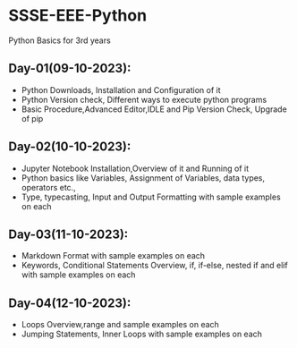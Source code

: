 # SSSE-EEE-Python
Python Basics for 3rd years

## Day-01(09-10-2023):
  - Python Downloads, Installation and Configuration of it
  - Python Version check, Different ways to execute python programs
  - Basic Procedure,Advanced Editor,IDLE and Pip Version Check, Upgrade of pip

## Day-02(10-10-2023):
  - Jupyter Notebook Installation,Overview of it and Running of it
  - Python basics like Variables, Assignment of Variables, data types, operators etc.,
  - Type, typecasting, Input and Output Formatting with sample examples on each

## Day-03(11-10-2023):
  - Markdown Format with sample examples on each
  - Keywords, Conditional Statements Overview, if, if-else, nested if and elif with sample examples on each

## Day-04(12-10-2023):
  - Loops Overview,range and sample examples on each
  - Jumping Statements, Inner Loops with sample examples on each
